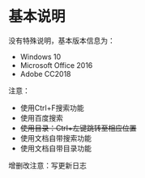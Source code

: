 # 基本说明
没有特殊说明，基本版本信息为：

* Windows 10
* Microsoft Office 2016
* Adobe CC2018

注意：

* 使用Ctrl+F搜索功能
* 使用百度搜索
* <del>使用目录：Ctrl+左键跳转至相应位置</del>
* 使用文档自带搜索功能
* 使用文档自带目录功能

增删改注意：写更新日志

